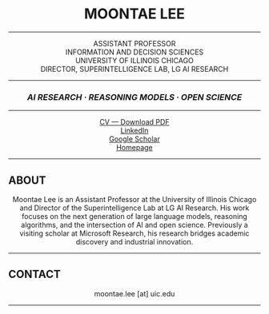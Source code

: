 <!-- ECM-INSPIRED MINIMALIST PERSONAL PAGE -->

<div align="center">

# MOONTAE LEE

---

ASSISTANT PROFESSOR  
INFORMATION AND DECISION SCIENCES  
UNIVERSITY OF ILLINOIS CHICAGO  
DIRECTOR, SUPERINTELLIGENCE LAB, LG AI RESEARCH

---

</div>

<div align="center">

### *AI RESEARCH · REASONING MODELS · OPEN SCIENCE*

</div>

---

<div align="center">

[CV — Download PDF](https://YOUR-LINK-HERE.com/moontae-lee-cv.pdf)  
[LinkedIn](https://www.linkedin.com/in/YOUR-LINK-HERE)  
[Google Scholar](https://scholar.google.com/citations?user=YOUR-ID-HERE)  
[Homepage](https://YOUR-HOMEPAGE-HERE.com)

</div>

---

## ABOUT

<div align="center">

Moontae Lee is an Assistant Professor at the University of Illinois Chicago and Director of the Superintelligence Lab at LG AI Research. His work focuses on the next generation of large language models, reasoning algorithms, and the intersection of AI and open science. Previously a visiting scholar at Microsoft Research, his research bridges academic discovery and industrial innovation.

</div>

---

## CONTACT

<div align="center">

moontae.lee [at] uic.edu

</div>

---

<!-- (Optional) No profile picture, no emojis, no icons — pure text and whitespace. -->

